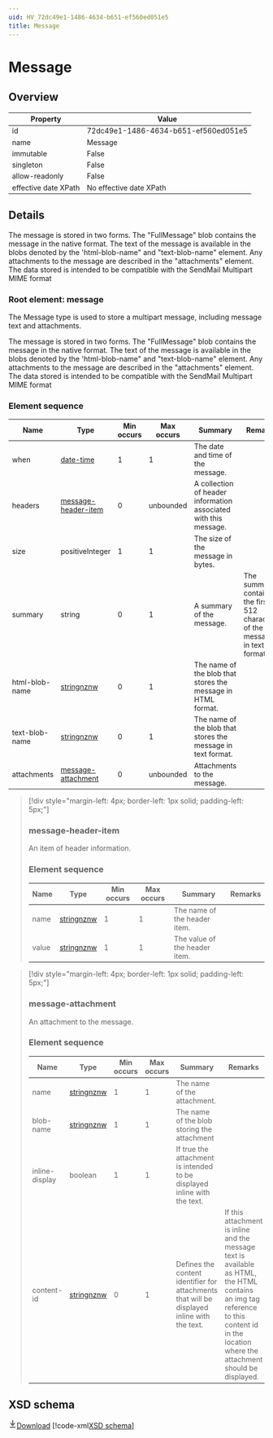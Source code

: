 ```yaml
---
uid: HV_72dc49e1-1486-4634-b651-ef560ed051e5
title: Message
---
```


# Message

## Overview

Property|Value
---|---
id|72dc49e1-1486-4634-b651-ef560ed051e5
name|Message
immutable|False
singleton|False
allow-readonly|False
effective date XPath|No effective date XPath

## Details
The message is stored in two forms. The "FullMessage" blob contains the message in the native format. The text of the message is available in the blobs denoted by the 'html-blob-name" and "text-blob-name" element. Any attachments to the message are described in the "attachments" element. The data stored is intended to be compatible with the SendMail Multipart MIME format

<a name='message'></a>

### Root element: message

The Message type is used to store a multipart message, including message text and attachments.

The message is stored in two forms. The "FullMessage" blob contains the message in the native format. The text of the message is available in the blobs denoted by the 'html-blob-name" and "text-blob-name" element. Any attachments to the message are described in the "attachments" element. The data stored is intended to be compatible with the SendMail Multipart MIME format

### Element sequence

Name|Type|Min occurs|Max occurs|Summary|Remarks
---|---|---|---|---|---
when|[date-time](xref:HV_File_dates#date-time)|1|1|The date and time of the message.|
headers|[message-header-item](#message-header-item)|0|unbounded|A collection of header information associated with this message.|
size|positiveInteger|1|1|The size of the message in bytes.|
summary|string|0|1|A summary of the message.|The summary contains the first 512 characters of the message in text format.
html-blob-name|[stringnznw](xref:HV_3e730686-781f-4616-aa0d-817bba8eb141#stringnznw)|0|1|The name of the blob that stores the message in HTML format.|
text-blob-name|[stringnznw](xref:HV_3e730686-781f-4616-aa0d-817bba8eb141#stringnznw)|0|1|The name of the blob that stores the message in text format.|
attachments|[message-attachment](#message-attachment)|0|unbounded|Attachments to the message.|

>[!div style="margin-left: 4px; border-left: 1px solid; padding-left: 5px;"]
>
> <a name='message-header-item'></a>
>
> ### message-header-item
>
> An item of header information.
>
> ### Element sequence
>
> Name|Type|Min occurs|Max occurs|Summary|Remarks
> ---|---|---|---|---|---
> name|[stringnznw](xref:HV_3e730686-781f-4616-aa0d-817bba8eb141#stringnznw)|1|1|The name of the header item.|
> value|[stringnznw](xref:HV_3e730686-781f-4616-aa0d-817bba8eb141#stringnznw)|1|1|The value of the header item.|
>
>

>[!div style="margin-left: 4px; border-left: 1px solid; padding-left: 5px;"]
>
> <a name='message-attachment'></a>
>
> ### message-attachment
>
> An attachment to the message.
>
> ### Element sequence
>
> Name|Type|Min occurs|Max occurs|Summary|Remarks
> ---|---|---|---|---|---
> name|[stringnznw](xref:HV_3e730686-781f-4616-aa0d-817bba8eb141#stringnznw)|1|1|The name of the attachment.|
> blob-name|[stringnznw](xref:HV_3e730686-781f-4616-aa0d-817bba8eb141#stringnznw)|1|1|The name of the blob storing the attachment|
> inline-display|boolean|1|1|If true the attachment is intended to be displayed inline with the text.|
> content-id|[stringnznw](xref:HV_3e730686-781f-4616-aa0d-817bba8eb141#stringnznw)|0|1|Defines the content identifier for attachments that will be displayed inline with the text.|If this attachment is inline and the message text is available as HTML, the HTML contains an img tag reference to this content id in the location where the attachment should be displayed.
>
>

## XSD schema
[![Download](/healthvault/images/download.png)Download](../xsd/message.xsd)
[!code-xml[XSD schema](../xsd/message.xsd)]
